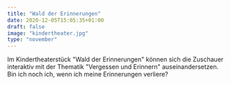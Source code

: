 ```yaml
---
title: "Wald der Erinnerungen"
date: 2020-12-05T15:05:35+01:00
draft: false
image: "kindertheater.jpg"
type: "november"
---
```



Im Kindertheaterstück "Wald der Erinnerungen" können sich die Zuschauer interaktiv mit der Thematik "Vergessen und Erinnern" auseinandersetzen. Bin ich noch ich, wenn ich meine Erinnerungen verliere?
